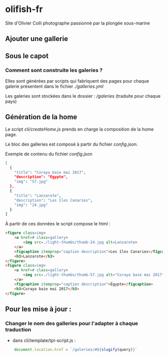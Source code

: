 # olifish-fr

Site d'Olivier Colli  photographe passionné par la plongée sous-marine

## Ajouter une gallerie

## Sous le capot

### Comment sont construite les galeries ?

Elles sont générées par scripts qui fabriquent des pages pour chaque galerie présentent dans le fichier _./galleries.yml_  
  
Les galeries sont stockées dans le dossier : _/galeries_  (traduite pour chaque pays)

## Génération de la home

Le script *cli/createHome.js* prends en charge la composition de la home page.

Le bloc des galleries est composé à partir du fichier *config.json*.

Exemple de contenu du fichier *config.json*
```bash
[
  {
    "title": "Coraya baie mai 2017",
    "description": "Égypte",
    "img": "57.jpg"
  },
  {
    "title": "Lanzarote",
    "description": "Les îles Canaries",
    "img": "24.jpg"
  }
]
```

À partir de ces données le script compose le html :

```html
<figure class=img>
    <a href=# class=gallery>
        <img src=./light-thumbs/thumb-24.jpg alt=Lanzarote>
    </a>
    <figcaption itemprop="caption description">Les îles Canaries</figcaption>
    <h3>Lanzarote</h3>
</figure>
<figure class=img>
    <a href=# class=gallery>
        <img src=./light-thumbs/thumb-57.jpg alt="Coraya baie mai 2017">
    </a>
    <figcaption itemprop="caption description">Égypte</figcaption>
    <h3>Coraya baie mai 2017</h3>
</figure>
```

## Pour les mise à jour :

### Changer le nom des galleries pour l'adapter à chaque traduction


- dans cli/template/tpl-script.js : 

```javascript
    document.location.href = `/galeries/#${slugify(query)}`
```
